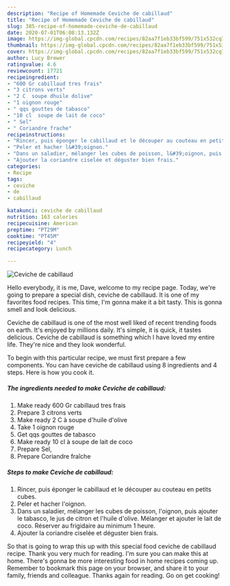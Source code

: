 ```yaml
---
description: "Recipe of Homemade Ceviche de cabillaud"
title: "Recipe of Homemade Ceviche de cabillaud"
slug: 385-recipe-of-homemade-ceviche-de-cabillaud
date: 2020-07-01T06:08:13.132Z
image: https://img-global.cpcdn.com/recipes/82aa7f1eb33bf599/751x532cq70/ceviche-de-cabillaud-photo-principale-de-la-recette.jpg
thumbnail: https://img-global.cpcdn.com/recipes/82aa7f1eb33bf599/751x532cq70/ceviche-de-cabillaud-photo-principale-de-la-recette.jpg
cover: https://img-global.cpcdn.com/recipes/82aa7f1eb33bf599/751x532cq70/ceviche-de-cabillaud-photo-principale-de-la-recette.jpg
author: Lucy Brewer
ratingvalue: 4.6
reviewcount: 17721
recipeingredient:
- "600 Gr cabillaud tres frais"
- "3 citrons verts"
- "2 C  soupe dhuile dolive"
- "1 oignon rouge"
- " qqs gouttes de tabasco"
- "10 cl  soupe de lait de coco"
- " Sel"
- " Coriandre frache"
recipeinstructions:
- "Rincer, puis éponger le cabillaud et le découper au couteau en petits cubes."
- "Peler et hacher l&#39;oignon."
- "Dans un saladier, mélanger les cubes de poisson, l&#39;oignon, puis ajouter le tabasco, le jus de citron et l&#39;huile d&#39;olive. Mélanger et ajouter le lait de coco. Réserver au frigidaire au minimum 1 heure."
- "Ajouter la coriandre ciselée et déguster bien frais."
categories:
- Recipe
tags:
- ceviche
- de
- cabillaud

katakunci: ceviche de cabillaud 
nutrition: 163 calories
recipecuisine: American
preptime: "PT29M"
cooktime: "PT45M"
recipeyield: "4"
recipecategory: Lunch

---
```



![Ceviche de cabillaud](https://img-global.cpcdn.com/recipes/82aa7f1eb33bf599/751x532cq70/ceviche-de-cabillaud-photo-principale-de-la-recette.jpg)

Hello everybody, it is me, Dave, welcome to my recipe page. Today, we're going to prepare a special dish, ceviche de cabillaud. It is one of my favorites food recipes. This time, I'm gonna make it a bit tasty. This is gonna smell and look delicious.

Ceviche de cabillaud is one of the most well liked of recent trending foods on earth. It's enjoyed by millions daily. It's simple, it is quick, it tastes delicious. Ceviche de cabillaud is something which I have loved my entire life. They're nice and they look wonderful.




To begin with this particular recipe, we must first prepare a few components. You can have ceviche de cabillaud using 8 ingredients and 4 steps. Here is how you cook it.

<!--inarticleads1-->

##### The ingredients needed to make Ceviche de cabillaud:

1. Make ready 600 Gr cabillaud tres frais
1. Prepare 3 citrons verts
1. Make ready 2 C à soupe d&#39;huile d&#39;olive
1. Take 1 oignon rouge
1. Get  qqs gouttes de tabasco
1. Make ready 10 cl à soupe de lait de coco
1. Prepare  Sel,
1. Prepare  Coriandre fraîche




<!--inarticleads2-->

##### Steps to make Ceviche de cabillaud:

1. Rincer, puis éponger le cabillaud et le découper au couteau en petits cubes.
1. Peler et hacher l&#39;oignon.
1. Dans un saladier, mélanger les cubes de poisson, l&#39;oignon, puis ajouter le tabasco, le jus de citron et l&#39;huile d&#39;olive. Mélanger et ajouter le lait de coco. Réserver au frigidaire au minimum 1 heure.
1. Ajouter la coriandre ciselée et déguster bien frais.




So that is going to wrap this up with this special food ceviche de cabillaud recipe. Thank you very much for reading. I'm sure you can make this at home. There's gonna be more interesting food in home recipes coming up. Remember to bookmark this page on your browser, and share it to your family, friends and colleague. Thanks again for reading. Go on get cooking!
